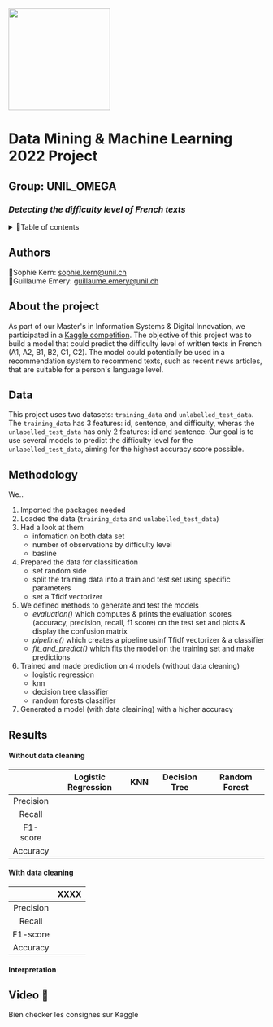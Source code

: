 <img src = 'https://upload.wikimedia.org/wikipedia/commons/thumb/7/77/Logo_HEC_Lausanne.png/640px-Logo_HEC_Lausanne.png' width="200">

# **Data Mining & Machine Learning 2022 Project**
## Group: UNIL_OMEGA 
### *Detecting the difficulty level of French texts* 

<!--TABLE OF CONTENTS --> 
<details>
  <summary>📂Table of contents</summary>
  <ol>
    </li>
    <li><a href="#authors">Authors</a></li>
    <li><a href="#about-the-project">About the project</a></li>
    <li><a href="#data">Data</a></li>
    <li><a href="#methodology">Methodology</a></li>
    <li><a href="#results">Results</a></li>
        <ul>
        <li><a href="#without-data-cleaning">Without data cleaning</a></li>
      </ul>
      <ul>
        <li><a href="#with-data-cleaning">With data cleaning</a></li>
      </ul>
        <ul>
        <li><a href="#interpretation">Interpretation</a></li>
      </ul>
    <li><a href="#video">Video</a></li>
  </ol>
</details>

## Authors
🐉Sophie Kern: sophie.kern@unil.ch  
🦖Guillaume Emery: guillaume.emery@unil.ch

## About the project
As part of our Master's in Information Systems & Digital Innovation, we participated in a [Kaggle competition](https://www.kaggle.com/competitions/detecting-french-texts-difficulty-level-2022). The objective of this project was to build a model that could predict the difficulty level of written texts in French (A1, A2, B1, B2, C1, C2). The model could potentially be used in a recommendation system to recommend texts, such as recent news articles, that are suitable for a person's language level.

## Data
This project uses two datasets: `training_data` and `unlabelled_test_data`. The `training_data` has 3 features: id, sentence, and difficulty, wheras the `unlabelled_test_data` has only 2 features: id and sentence. Our goal is to use several models to predict the difficulty level for the `unlabelled_test_data`, aiming for the highest accuracy score possible.

## Methodology
We..
1. Imported the packages needed
2. Loaded the data (`training_data` and `unlabelled_test_data`)
3. Had a look at them 
   - infomation on both data set
   - number of observations by difficulty level
   - basline
4. Prepared the data for classification 
   - set random side
   - split the training data into a train and test set using specific parameters 
   - set a Tfidf vectorizer
5. We defined methods to generate and test the models
   - *evaluation()* which computes & prints the evaluation scores (accuracy, precision, recall, f1 score) on the test set and plots & display the confusion matrix
   - *pipeline()* which creates a pipeline usinf Tfidf vectorizer & a classifier
   - *fit_and_predict()* which fits the model on the training set and make predictions
6. Trained and made prediction on 4 models (without data cleaning)
   - logistic regression
   - knn
   - decision tree classifier
   - random forests classifier 
10. Generated a model (with data cleaining) with a higher accuracy

## Results 

#### Without data cleaning
||Logistic Regression|KNN|Decision Tree|Random Forest|
| :---: | :---: | :---: | :---: | :---: | 
|Precision|||||
|Recall|||||
|F1-score|||||
|Accuracy |||||

#### With data cleaning
||XXXX|
| :---: |:---: |
|Precision||
|Recall||
|F1-score||
|Accuracy ||

#### Interpretation

## Video 🎥 



Bien checker les consignes sur Kaggle


